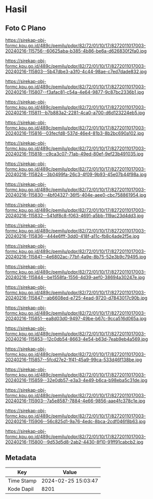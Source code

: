 # Hasil

## Foto C Plano

https://sirekap-obj-formc.kpu.go.id/489c/pemilu/pdpr/82/72/01/10/17/8272011017003-20240216-115756--60625aba-b385-4b86-be6a-d626830f2fa0.jpg

https://sirekap-obj-formc.kpu.go.id/489c/pemilu/pdpr/82/72/01/10/17/8272011017003-20240216-115803--5b47dbe3-a3f0-4c44-98ae-c7ed7dade832.jpg

https://sirekap-obj-formc.kpu.go.id/489c/pemilu/pdpr/82/72/01/10/17/8272011017003-20240216-115807--f3afac81-c54a-4e64-9877-9c87bc2336b1.jpg

https://sirekap-obj-formc.kpu.go.id/489c/pemilu/pdpr/82/72/01/10/17/8272011017003-20240216-115811--b7b883a2-2281-4ca0-a700-d6d123224eb5.jpg

https://sirekap-obj-formc.kpu.go.id/489c/pemilu/pdpr/82/72/01/10/17/8272011017003-20240216-115816--03fecfd8-537d-46e4-81b3-8b2bc690a102.jpg

https://sirekap-obj-formc.kpu.go.id/489c/pemilu/pdpr/82/72/01/10/17/8272011017003-20240216-115818--c9ca3c07-71ab-49ed-80ef-9ef23b491035.jpg

https://sirekap-obj-formc.kpu.go.id/489c/pemilu/pdpr/82/72/01/10/17/8272011017003-20240216-115824--3b0499fa-26c3-4f09-9b93-45e07b44f98a.jpg

https://sirekap-obj-formc.kpu.go.id/489c/pemilu/pdpr/82/72/01/10/17/8272011017003-20240216-115830--4bf04327-36f5-404e-aee0-cbc758861954.jpg

https://sirekap-obj-formc.kpu.go.id/489c/pemilu/pdpr/82/72/01/10/17/8272011017003-20240216-115832--541df8c8-f063-4691-a5bb-119ac23d4dd3.jpg

https://sirekap-obj-formc.kpu.go.id/489c/pemilu/pdpr/82/72/01/10/17/8272011017003-20240216-115836--444e6fff-3dd0-418f-a11c-fb8c4ade2f5e.jpg

https://sirekap-obj-formc.kpu.go.id/489c/pemilu/pdpr/82/72/01/10/17/8272011017003-20240216-115841--4e6802ac-77bf-4a9e-8b75-52e3b9c79495.jpg

https://sirekap-obj-formc.kpu.go.id/489c/pemilu/pdpr/82/72/01/10/17/8272011017003-20240216-115844--be1558fa-1556-4d39-aef0-38694a30247e.jpg

https://sirekap-obj-formc.kpu.go.id/489c/pemilu/pdpr/82/72/01/10/17/8272011017003-20240216-115847--ab6608ed-e725-4ead-9720-d7843017c90b.jpg

https://sirekap-obj-formc.kpu.go.id/489c/pemilu/pdpr/82/72/01/10/17/8272011017003-20240216-115851--ea8d03d0-9497-49be-b67c-9cca516d065a.jpg

https://sirekap-obj-formc.kpu.go.id/489c/pemilu/pdpr/82/72/01/10/17/8272011017003-20240216-115853--12c0db54-8663-4e54-b63d-7eab9eb4a569.jpg

https://sirekap-obj-formc.kpu.go.id/489c/pemilu/pdpr/82/72/01/10/17/8272011017003-20240216-115857--5fcd27e2-1f41-45a9-99ca-533d46f138be.jpg

https://sirekap-obj-formc.kpu.go.id/489c/pemilu/pdpr/82/72/01/10/17/8272011017003-20240216-115859--32e0db57-e3a3-4e49-b6ca-b98eba5c31de.jpg

https://sirekap-obj-formc.kpu.go.id/489c/pemilu/pdpr/82/72/01/10/17/8272011017003-20240216-115903--7a5e8587-7884-4e66-9856-aae4fc378c1e.jpg

https://sirekap-obj-formc.kpu.go.id/489c/pemilu/pdpr/82/72/01/10/17/8272011017003-20240216-115906--56c825d1-9a76-4edc-8bca-2cdf046f8b63.jpg

https://sirekap-obj-formc.kpu.go.id/489c/pemilu/pdpr/82/72/01/10/17/8272011017003-20240216-115800--9d53d5d8-2ab2-4430-8f10-91ff91cabcb2.jpg


## Metadata

| Key        | Value               |
| ---------- | ------------------- |
| Time Stamp | 2024-02-25 15:03:47 |
| Kode Dapil | 8201                |



